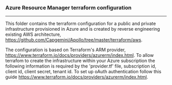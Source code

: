 ### Azure Resource Manager terraform configuration
---------------------------------------------------

This folder contains the terraform configuration for a public and private infrastructure provisioned in Azure and is created by reverse engineering existing AWS architecture, https://github.com/Capgemini/Apollo/tree/master/terraform/aws.

The configuration is based on Terraform's ARM provider, https://www.terraform.io/docs/providers/azurerm/index.html.
To allow terrafom to create the infrastructure within your Azure subscription the following information is required by the 'provider.tf' file, subscription id, client id, client secret, tenant id. To set up oAuth authentication follow this guide https://www.terraform.io/docs/providers/azurerm/index.html.  
